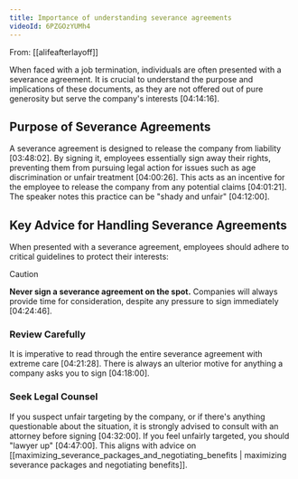 ```yaml
---
title: Importance of understanding severance agreements
videoId: 6PZGOzYUMh4
---
```


From: [[alifeafterlayoff]] <br/> 

When faced with a job termination, individuals are often presented with a severance agreement. It is crucial to understand the purpose and implications of these documents, as they are not offered out of pure generosity but serve the company's interests <a class="yt-timestamp" data-t="04:14:16">[04:14:16]</a>.

## Purpose of Severance Agreements

A severance agreement is designed to release the company from liability <a class="yt-timestamp" data-t="03:48:02">[03:48:02]</a>. By signing it, employees essentially sign away their rights, preventing them from pursuing legal action for issues such as age discrimination or unfair treatment <a class="yt-timestamp" data-t="04:00:26">[04:00:26]</a>. This acts as an incentive for the employee to release the company from any potential claims <a class="yt-timestamp" data-t="04:01:21">[04:01:21]</a>. The speaker notes this practice can be "shady and unfair" <a class="yt-timestamp" data-t="04:12:00">[04:12:00]</a>.

## Key Advice for Handling Severance Agreements

When presented with a severance agreement, employees should adhere to critical guidelines to protect their interests:

> [!CAUTION]
> **Never sign a severance agreement on the spot.** Companies will always provide time for consideration, despite any pressure to sign immediately <a class="yt-timestamp" data-t="04:24:46">[04:24:46]</a>.

### Review Carefully
It is imperative to read through the entire severance agreement with extreme care <a class="yt-timestamp" data-t="04:21:28">[04:21:28]</a>. There is always an ulterior motive for anything a company asks you to sign <a class="yt-timestamp" data-t="04:18:00">[04:18:00]</a>.

### Seek Legal Counsel
If you suspect unfair targeting by the company, or if there's anything questionable about the situation, it is strongly advised to consult with an attorney before signing <a class="yt-timestamp" data-t="04:32:00">[04:32:00]</a>. If you feel unfairly targeted, you should "lawyer up" <a class="yt-timestamp" data-t="04:47:00">[04:47:00]</a>. This aligns with advice on [[maximizing_severance_packages_and_negotiating_benefits | maximizing severance packages and negotiating benefits]].